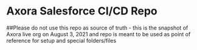 # Axora Salesforce CI/CD Repo

##Please do not use this repo as source of truth - this is the snapshot of Axora live org on August 3, 2021 and repo is meant to be used as point of reference for setup and special folders/files

